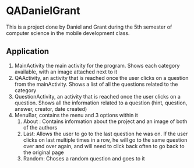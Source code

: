 # QADanielGrant

This is a project done by Daniel and Grant during the 5th semester of computer science in the mobile development class. 

## Application

1. MainActivity the main activity for the program. Shows each category available, with an image attached next to it
2. QAActivity, an activity that is reached once the user clicks on a question from the mainActivity. Shows a list of all the questions related to the category
3. QuestionActivity, an activity that is reached once the user clicks on a question. Shows all the information related to a question (hint, question, answer, creator, date created)
4. MenuBar, contains the menu and 3 options within it
    1. About : Contains information about the project and an image of both of the authors
    2. Last: Allows the user to go to the last question he was on. If the user clicks on last multiple times in a row, he will go to the same question over and over again, and will need to click back often to go back to the original page
    3. Random: Choses a random question and goes to it
